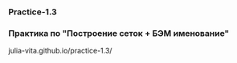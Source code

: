 ### Practice-1.3
### Практика по "Построение сеток + БЭМ именование"
julia-vita.github.io/practice-1.3/
